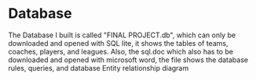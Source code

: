 # Database
The Database I built is called "FINAL PROJECT.db", which can only be downloaded and opened 
with SQL lite, it shows the tables of teams, coaches, players, and leagues. Also, the sql.doc which also has to be 
downloaded and opened with microsoft word, the file shows the database rules, queries, and database Entity relationship diagram
